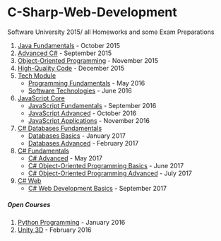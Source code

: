 # C-Sharp-Web-Development
Software University 2015/ 
all Homeworks and some Exam Preparations

1. [Java Fundamentals](https://github.com/mdamyanova/C-Sharp-Web-Development/tree/master/01.Java%20Fundamentals) - October 2015
1. [Advanced C#](https://github.com/mdamyanova/C-Sharp-Web-Development/tree/master/02.Advanced%20C%23) - September 2015
1. [Object-Oriented Programming](https://github.com/mdamyanova/C-Sharp-Web-Development/tree/master/03.Object-Oriented%20Programming) - November 2015
1. [High-Quality Code](https://github.com/mdamyanova/C-Sharp-Web-Development/tree/master/04.High-Quality%20Code) - December 2015
1. [Tech Module](https://github.com/mdamyanova/C-Sharp-Web-Development/tree/master/05.Tech%20Module)
   * [Programming Fundamentals](https://github.com/mdamyanova/C-Sharp-Web-Development/tree/master/05.Tech%20Module/05.01.Programming%20Fundamentals) - May 2016
   * [Software Technologies](https://github.com/mdamyanova/C-Sharp-Web-Development/tree/master/05.Tech%20Module/05.02.Software%20Technologies) - June 2016
1. [JavaScript Core](https://github.com/mdamyanova/C-Sharp-Web-Development/tree/master/06.JavaScript%20Core)
   * [JavaScript Fundamentals](https://github.com/mdamyanova/C-Sharp-Web-Development/tree/master/06.JavaScript%20Core/06.01.JS%20Fundamentals) - September 2016
   * [JavaScript Advanced](https://github.com/mdamyanova/C-Sharp-Web-Development/tree/master/06.JavaScript%20Core/06.02.JS%20Advanced) - October 2016
   * [JavaScript Applications](https://github.com/mdamyanova/C-Sharp-Web-Development/tree/master/06.JavaScript%20Core/06.03.JS%20Applications) - November 2016
1. [C# Databases Fundamentals](https://github.com/mdamyanova/C-Sharp-Web-Development/tree/master/07.C%23%20DB%20Fundamentals)
   * [Databases Basics](https://github.com/mdamyanova/C-Sharp-Web-Development/tree/master/07.C%23%20DB%20Fundamentals/07.01.Databases%20Basics%20-%20MS%20SQL%20Server) - January 2017
   * [Databases Advanced](https://github.com/mdamyanova/C-Sharp-Web-Development/tree/master/07.C%23%20DB%20Fundamentals/07.02.Databases%20Advanced%20-%20Entity%20Framework) - February 2017
1. [C# Fundamentals](https://github.com/mdamyanova/C-Sharp-Web-Development/tree/master/08.C%23%20Fundamentals)
   * [C# Advanced](https://github.com/mdamyanova/C-Sharp-Web-Development/tree/master/08.C%23%20Fundamentals/08.01.C%23%20Advanced) - May 2017
   * [C# Object-Oriented Programming Basics](https://github.com/mdamyanova/C-Sharp-Web-Development/tree/master/08.C%23%20Fundamentals/08.02.C%23%20OOP%20Basics) - June 2017
   * [C# Object-Oriented Programming Advanced](https://github.com/mdamyanova/C-Sharp-Web-Development/tree/master/08.C%23%20Fundamentals/08.03.C%23%20OOP%20Advanced) - July 2017
1. [C# Web](https://github.com/mdamyanova/C-Sharp-Web-Development/tree/master/09.C%23%20Web)
   * [C# Web Development Basics](https://github.com/mdamyanova/C-Sharp-Web-Development/tree/master/09.C%23%20Web/09.01.C%23%20Web%20Development%20Basics) - September 2017

##### Open Courses
1. [Python Programming](https://github.com/mdamyanova/C-Sharp-Web-Development/tree/master/00.Open%20Courses/Python) - January 2016
1. [Unity 3D](https://github.com/mdamyanova/C-Sharp-Web-Development/tree/master/00.Open%20Courses/Unity3D) - February 2016
